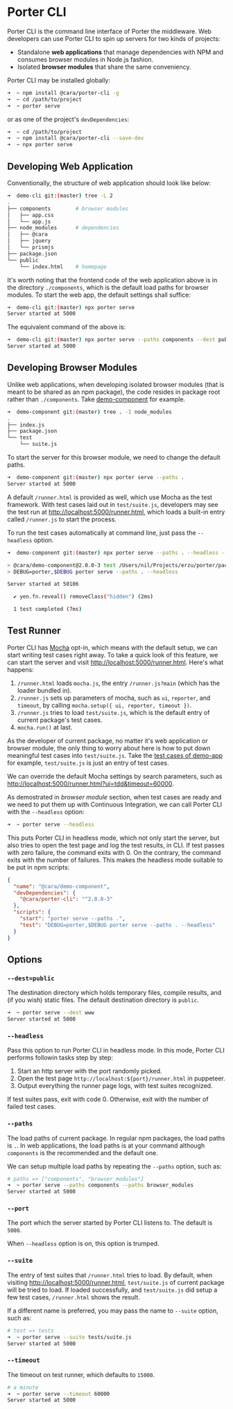 # Porter CLI

Porter CLI is the command line interface of Porter the middleware. Web developers can use Porter CLI to spin up servers for two kinds of projects:

- Standalone **web applications** that manage dependencies with NPM and consumes browser modules in Node.js fashion.
- Isolated **browser modules** that share the same conveniency.

Porter CLI may be installed globally:

```bash
➜  ~ npm install @cara/porter-cli -g
➜  ~ cd /path/to/project
➜  ~ porter serve
```

or as one of the project's `devDependencies`:

```bash
➜  ~ cd /path/to/project
➜  ~ npm install @cara/porter-cli --save-dev
➜  ~ npx porter serve
```

## Developing Web Application

Conventionally, the structure of web application should look like below:

```bash
➜  demo-cli git:(master) tree -L 2
.
├── components        # browser modules
│   ├── app.css
│   └── app.js
├── node_modules      # dependencies
│   ├── @cara
│   ├── jquery
│   └── prismjs
├── package.json
└── public
    └── index.html    # homepage
```

It's worth noting that the frontend code of the web application above is in the directory `./components`, which is the default load paths for browser modules. To start the web app, the default settings shall suffice:

```bash
➜  demo-cli git:(master) npx porter serve
Server started at 5000
```

The equivalent command of the above is:

```bash
➜  demo-cli git:(master) npx porter serve --paths components --dest public --port 5000
Server started at 5000
```

## Developing Browser Modules

Unlike web applications, when developing isolated browser modules (that is meant to be shared as an npm package), the code resides in package root rather than `./components`. Take [demo-component](https://github.com/erzu/porter/tree/master/packages/demo-component) for example.

```bash
➜  demo-component git:(master) tree . -I node_modules
.
├── index.js
├── package.json
└── test
    └── suite.js
```

To start the server for this browser module, we need to change the default paths.

```bash
➜  demo-component git:(master) npx porter serve --paths .
Server started at 5000
```

A default `/runner.html` is provided as well, which use Mocha as the test framework. With test cases laid out in `test/suite.js`, developers may see the test run at <http://localhost:5000/runner.html>, which loads a built-in entry called `/runner.js` to start the process.

To run the test cases automatically at command line, just pass the `--headless` option.

```bash
➜  demo-component git:(master) npx porter serve --paths . --headless --suite test/suite.js

> @cara/demo-component@2.0.0-3 test /Users/nil/Projects/erzu/porter/packages/demo-component
> DEBUG=porter,$DEBUG porter serve --paths . --headless

Server started at 50106

  ✔ yen.fn.reveal() removeClass("hidden") (2ms)

  1 test completed (7ms)
```

## Test Runner

Porter CLI has [Mocha](http://mochajs.org/) opt-in, which means with the default setup, we can start writing test cases right away. To take a quick look of this feature, we can start the server and visit <http://localhost:5000/runner.html>. Here's what happens:

1. `/runner.html` loads `mocha.js`, the entry `/runner.js?main` (which has the loader bundled in).
2. `/runner.js` sets up parameters of mocha, such as `ui`, `reporter`, and `timeout`, by calling `mocha.setup({ ui, reporter, timeout })`.
3. `/runner.js` tries to load `test/suite.js`, which is the default entry of current package's test cases.
4. `mocha.run()` at last.

As the developer of current package, no matter it's web application or browser module, the only thing to worry about here is how to put down meaningful test cases into `test/suite.js`. Take the [test cases of demo-app](https://github.com/erzu/porter/tree/master/packages/demo-app/browser_modules/test/suite.js) for example, `test/suite.js` is just an entry of test cases.

We can override the default Mocha settings by search parameters, such as <http://localhost:5000/runner.html?ui=tdd&timeout=60000>.

As demostrated in *browser module* section, when test cases are ready and we need to put them up with Continuous Integration, we can call Porter CLI with the `--headless` option:

```bash
➜  ~ porter serve --headless
```

This puts Porter CLI in headless mode, which not only start the server, but also tries to open the test page and log the test results, in CLI. If test passes with zero failure, the command exits with 0. On the contrary, the command exits with the number of failures. This makes the headless mode suitable to be put in npm scripts:

```json
{
  "name": "@cara/demo-component",
  "devDependencies": {
    "@cara/porter-cli": "^2.0.0-3"
  },
  "scripts": {
    "start": "porter serve --paths .",
    "test": "DEBUG=porter,$DEBUG porter serve --paths . --headless"
  }
}
```

## Options

### `--dest=public`

The destination directory which holds temporary files, compile results, and (if you wish) static files. The default destination directory is `public`.

```bash
➜  ~ porter serve --dest www
Server started at 5000
```

### `--headless`

Pass this option to run Porter CLI in headless mode. In this mode, Porter CLI performs followin tasks step by step:

1. Start an http server with the port randomly picked.
2. Open the test page `http://localhost:${port}/runner.html` in puppeteer.
3. Output everything the runner page logs, with test suites recognized.

If test suites pass, exit with code 0. Otherwise, exit with the number of failed test cases.

### `--paths`

The load paths of current package. In regular npm packages, the load paths is `.`. In web applications, the load paths is at your command although `components` is the recommended and the default one.

We can setup multiple load paths by repeating the `--paths` option, such as:

```bash
# paths => ["components", "browser_modules"]
➜  ~ porter serve --paths components --paths browser_modules
Server started at 5000
```

### `--port`

The port which the server started by Porter CLI listens to. The default is `5000`.

When `--headless` option is on, this option is trumped.

### `--suite`

The entry of test suites that `/runner.html` tries to load. By default, when visiting <http://localhost:5000/runner.html>, `test/suite.js` of current package will be tried to load. If loaded successfully, and `test/suite.js` did setup a few test cases, `/runner.html` shows the result.

If a different name is preferred, you may pass the name to `--suite` option, such as:

```bash
# test => tests
➜  ~ porter serve --suite tests/suite.js
Server started at 5000
```

### `--timeout`

The timeout on test runner, which defaults to `15000`.

```bash
# a minute
➜  ~ porter serve --timeout 60000
Server started at 5000
```
